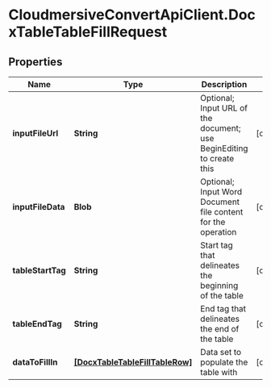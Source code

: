 # CloudmersiveConvertApiClient.DocxTableTableFillRequest

## Properties
Name | Type | Description | Notes
------------ | ------------- | ------------- | -------------
**inputFileUrl** | **String** | Optional; Input URL of the document; use BeginEditing to create this | [optional] 
**inputFileData** | **Blob** | Optional; Input Word Document file content for the operation | [optional] 
**tableStartTag** | **String** | Start tag that delineates the beginning of the table | [optional] 
**tableEndTag** | **String** | End tag that delineates the end of the table | [optional] 
**dataToFillIn** | [**[DocxTableTableFillTableRow]**](DocxTableTableFillTableRow.md) | Data set to populate the table with | [optional] 


